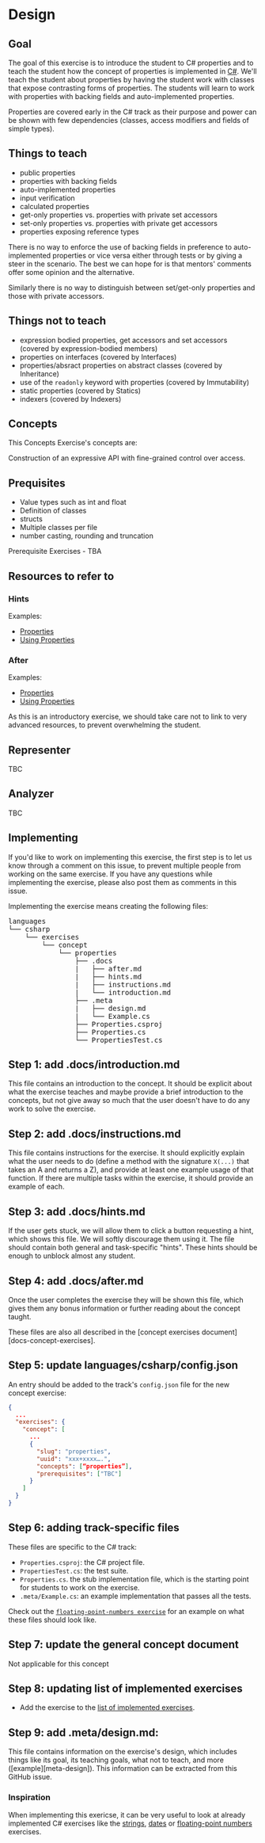 # Design

## Goal

The goal of this exercise is to introduce the student to C# properties and to teach the student how the concept of properties is implemented in [C#][docs.microsoft.com-properties]. We'll teach the student about properties by having the student work with classes that expose contrasting forms of properties. The students will learn to work with properties with backing fields and auto-implemented properties.

Properties are covered early in the C# track as their purpose and power can be shown with few dependencies (classes, access modifiers and fields of simple types).


## Things to teach

- public properties
- properties with backing fields
- auto-implemented properties 
- input verification
- calculated properties
- get-only properties vs. properties with private set accessors
- set-only properties vs. properties with private get accessors
- properties exposing reference types

There is no way to enforce the use of backing fields in preference to auto-implemented properties
or vice versa either through tests or by giving a steer in the scenario.  The best we can hope for
is that mentors' comments offer some opinion and the alternative.

Similarly there is no way to distinguish between set/get-only properties and those with
private accessors. 


## Things not to teach

- expression bodied properties, get accessors and set accessors (covered by expression-bodied members)
- properties on interfaces (covered by Interfaces)
- properties/absract properties on abstract classes (covered by Inheritance)
- use of the `readonly` keyword with properties (covered by Immutability)
- static properties (covered by Statics)
- indexers (covered by Indexers)

## Concepts

This Concepts Exercise's concepts are:

Construction of an expressive API with fine-grained control over access.

## Prequisites

* Value types such as int and float
* Definition of classes
* structs
* Multiple classes per file
* number casting, rounding and truncation

Prerequisite Exercises - TBA

## Resources to refer to

### Hints

Examples:
- [Properties][docs.microsoft.com-properties]
- [Using Properties][docs.microsoft.com-using-properties]

### After

Examples:
- [Properties][docs.microsoft.com-properties]
- [Using Properties][docs.microsoft.com-using-properties]

As this is an introductory exercise, we should take care not to link to very advanced resources, to prevent overwhelming the student.

## Representer

TBC

## Analyzer

TBC

## Implementing

If you'd like to work on implementing this exercise, the first step is to let us know through a comment on this issue, to prevent multiple people from working on the same exercise. If you have any questions while implementing the exercise, please also post them as comments in this issue.

Implementing the exercise means creating the following files:

<pre>
languages
└── csharp
    └── exercises
        └── concept
            └── properties
                ├── .docs
                |   ├── after.md
                |   ├── hints.md
                |   ├── instructions.md
                |   └── introduction.md
                ├── .meta
                |   ├── design.md
                |   └── Example.cs
                ├── Properties.csproj
                ├── Properties.cs
                └── PropertiesTest.cs
</pre>

## Step 1: add .docs/introduction.md

This file contains an introduction to the concept. It should be explicit about what the exercise teaches and maybe provide a brief introduction to the concepts, but not give away so much that the user doesn't have to do any work to solve the exercise.

## Step 2: add .docs/instructions.md

This file contains instructions for the exercise. It should explicitly explain what the user needs to do (define a method with the signature `X(...)` that takes an A and returns a Z), and provide at least one example usage of that function. If there are multiple tasks within the exercise, it should provide an example of each.

## Step 3: add .docs/hints.md

If the user gets stuck, we will allow them to click a button requesting a hint, which shows this file. We will softly discourage them using it. The file should contain both general and task-specific "hints". These hints should be enough to unblock almost any student.

## Step 4: add .docs/after.md

Once the user completes the exercise they will be shown this file, which gives them any bonus information or further reading about the concept taught.

These files are also all described in the [concept exercises document][docs-concept-exercises].

## Step 5: update languages/csharp/config.json

An entry should be added to the track's `config.json` file for the new concept exercise:

```json
{
  ...
  "exercises": {
    "concept": [
      ...
      {
        "slug": "properties",
        "uuid": "xxx+xxxx….",
        "concepts": [“properties”],
        "prerequisites": ["TBC"]
      }
    ]
  }
}
```

## Step 6: adding track-specific files

These files are specific to the C# track:

- `Properties.csproj`: the C# project file.
- `PropertiesTest.cs`: the test suite.
- `Properties.cs`. the stub implementation file, which is the starting point for students to work on the exercise.
- `.meta/Example.cs`: an example implementation that passes all the tests.

Check out the [`floating-point-numbers exercise`][csharp-docs-concept-exercises-floating-point-numbers] for an example on what these files should look like.

## Step 7: update the general concept document

Not applicable for this concept

## Step 8: updating list of implemented exercises

- Add the exercise to the [list of implemented exercises][csharp-docs-concept-exercises].

## Step 9: add .meta/design.md:

This file contains information on the exercise's design, which includes things like its goal, its teaching goals, what not to teach, and more ([example][meta-design]). This information can be extracted from this GitHub issue.

### Inspiration

When implementing this exericse, it can be very useful to look at already implemented C# exercises like the [strings][csharp-docs-concept-exercises-strings], [dates][csharp-docs-concept-exercises-dates] or [floating-point numbers][csharp-docs-concept-exercises-floating-point-numbers] exercises.

[docs.microsoft.com-properties]: https://docs.microsoft.com/en-us/dotnet/csharp/programming-guide/classes-and-structs/properties
[docs.microsoft.com-using-properties]: https://docs.microsoft.com/en-us/dotnet/csharp/programming-guide/classes-and-structs/using-properties
[docs.microsoft.com-foreach-with-arrays]: https://docs.microsoft.com/en-us/dotnet/csharp/programming-guide/arrays/using-foreach-with-arrays
[docs.microsoft.com-single-dimensional-arrays]: https://docs.microsoft.com/en-us/dotnet/csharp/programming-guide/arrays/single-dimensional-arrays
[docs.microsoft.com-implicitly-typed-arrays]: https://docs.microsoft.com/en-us/dotnet/csharp/programming-guide/arrays/implicitly-typed-arrays
[docs-v3]: https://github.com/exercism/v3/blob/master/docs/concept-exercises.md#exercise-structure
[docs-v3-types-array]: https://github.com/exercism/v3/blob/master/reference/types/array.md
[docs-v3-types-collection]: https://github.com/exercism/v3/blob/master/reference/types/collection.md
[csharp-docs]: https://github.com/exercism/v3/blob/master/languages/csharp/README.md
[csharp-docs-concept-exercises-strings]: https://github.com/exercism/v3/tree/master/languages/csharp/exercises/concept/strings
[csharp-docs-concept-exercises-dates]: https://github.com/exercism/v3/tree/master/languages/csharp/exercises/concept/dates
[csharp-docs-concept-exercises-floating-point-numbers]: https://github.com/exercism/v3/tree/master/languages/csharp/exercises/concept/numbers-floating-point
[csharp-analyzer]: https://github.com/exercism/csharp-analyzer
[csharp-representer]: https://github.com/exercism/csharp-representer
[csharp-docs-cli.md]: https://github.com/exercism/v3/blob/master/languages/csharp/exercises/.docs/cli.md
[csharp-docs-debug.md]: https://github.com/exercism/v3/blob/master/languages/csharp/exercises/.docs/debug.md
[csharp-docs-after.md]: https://github.com/exercism/v3/blob/master/languages/csharp/exercises/concept/numbers-floating-point/.docs/after.md
[csharp-docs-hints.md]: https://github.com/exercism/v3/blob/master/languages/csharp/exercises/concept/numbers-floating-point/.docs/hints.md
[csharp-docs-introduction.md]: https://github.com/exercism/v3/blob/master/languages/csharp/exercises/concept/numbers-floating-point/.docs/introduction.md
[csharp-docs-instructions.md]: https://github.com/exercism/v3/blob/master/languages/csharp/exercises/concept/numbers-floating-point/.docs/instructions.md
[csharp-docs-design.md]: https://github.com/exercism/v3/blob/master/languages/csharp/exercises/concept/numbers-floating-point/.docs/design.md
[csharp-meta-config.json]: https://github.com/exercism/v3/blob/master/languages/csharp/exercises/concept/numbers-floating-point/.meta/config.json
[csharp-docs-concept-exercises]: https://github.com/exercism/v3/tree/master/languages/csharp/exercises/concept/README.md
[referrence-array]: https://github.com/exercism/v3/blob/master/reference/types/array.md

